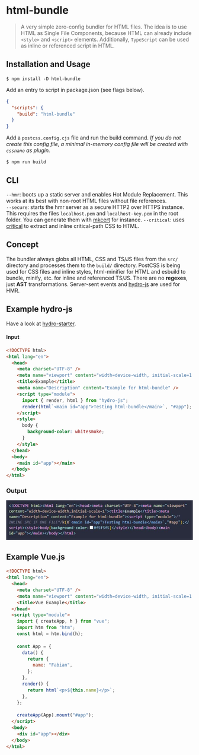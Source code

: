 # html-bundle

> A very simple zero-config bundler for HTML files. The idea is to use HTML as Single File Components, because HTML can already include `<style>` and `<script>` elements. Additionally, `TypeScript` can be used as inline or referenced script in HTML.

## Installation and Usage

```properties
$ npm install -D html-bundle
```

Add an entry to script in package.json (see flags below).

```json
{
  "scripts": {
    "build": "html-bundle"
  }
}
```

Add a `postcss.config.cjs` file and run the build command.
<em>If you do not create this config file, a minimal in-memory config file will be created with `cssnano` as plugin.</em>

```properties
$ npm run build
```

## CLI

`--hmr`: boots up a static server and enables Hot Module Replacement. This works at its best with non-root HTML files without file references.<br>
`--secure`: starts the hmr server as a secure HTTP2 over HTTPS instance. This requires the files `localhost.pem` and `localhost-key.pem` in the root folder. You can generate them with [mkcert](https://github.com/FiloSottile/mkcert) for instance.
`--critical`: uses [critical](https://www.npmjs.com/package/critical) to extract and inline critical-path CSS to HTML.

## Concept

The bundler always globs all HTML, CSS and TS/JS files from the `src/` directory and processes them to the `build/` directory. PostCSS is being used for CSS files and inline styles, html-minifier for HTML and esbuild to bundle, minify, etc. for inline and referenced TS/JS. There are no <strong>regexes</strong>, just <strong>AST</strong> transformations. Server-sent events and [hydro-js](https://github.com/Krutsch/hydro-js) are used for HMR.

## Example hydro-js

Have a look at [hydro-starter](https://github.com/Krutsch/hydro-starter).

#### Input

```html
<!DOCTYPE html>
<html lang="en">
  <head>
    <meta charset="UTF-8" />
    <meta name="viewport" content="width=device-width, initial-scale=1.0" />
    <title>Example</title>
    <meta name="Description" content="Example for html-bundle" />
    <script type="module">
      import { render, html } from "hydro-js";
      render(html`<main id="app">Testing html-bundle</main>`, "#app");
    </script>
    <style>
      body {
        background-color: whitesmoke;
      }
    </style>
  </head>
  <body>
    <main id="app"></main>
  </body>
</html>
```

### Output

![Output](output.JPG)

## Example Vue.js

```html
<!DOCTYPE html>
<html lang="en">
  <head>
    <meta charset="UTF-8" />
    <meta name="viewport" content="width=device-width, initial-scale=1.0" />
    <title>Vue Example</title>
  </head>
  <script type="module">
    import { createApp, h } from "vue";
    import htm from "htm";
    const html = htm.bind(h);

    const App = {
      data() {
        return {
          name: "Fabian",
        };
      },
      render() {
        return html`<p>${this.name}</p>`;
      },
    };

    createApp(App).mount("#app");
  </script>
  <body>
    <div id="app"></div>
  </body>
</html>
```
